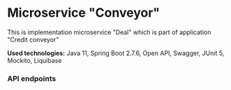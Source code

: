 # Microservice "Conveyor"

This is implementation microservice "Deal" which is part of application "Credit conveyor"

**Used technologies:**
Java 11, Spring Boot 2.7.6, Open API, Swagger, JUnit 5, Mockito, Liquibase

### API endpoints

